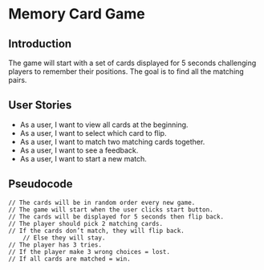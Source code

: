 # Memory Card Game
## Introduction 
The game will start with a set of cards displayed for 5 seconds challenging players to remember their positions. The goal is to find all the matching pairs.

## User Stories
- As a user, I want to view all cards at the beginning.
- As a user, I want to select which card to flip.
- As a user, I want to match two matching cards together.
- As a user, I want to see a feedback.
- As a user, I want to start a new match.

## Pseudocode
```
// The cards will be in random order every new game.
// The game will start when the user clicks start button.
// The cards will be displayed for 5 seconds then flip back.
// The player should pick 2 matching cards.
// If the cards don’t match, they will flip back.
	// Else they will stay.
// The player has 3 tries.
// If the player make 3 wrong choices = lost.
// If all cards are matched = win.
```